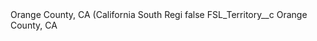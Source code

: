 <?xml version="1.0" encoding="UTF-8"?>
<CustomMetadata xmlns="http://soap.sforce.com/2006/04/metadata" xmlns:xsi="http://www.w3.org/2001/XMLSchema-instance" xmlns:xsd="http://www.w3.org/2001/XMLSchema">
    <label>Orange County, CA (California South Regi</label>
    <protected>false</protected>
    <values>
        <field>FSL_Territory__c</field>
        <value xsi:type="xsd:string">Orange County, CA</value>
    </values>
</CustomMetadata>
